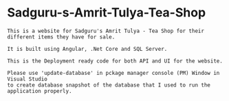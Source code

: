 # Sadguru-s-Amrit-Tulya-Tea-Shop
    This is a website for Sadguru's Amrit Tulya - Tea Shop for their different items they have for sale.
    
    It is built using Angular, .Net Core and SQL Server.
    
    This is the Deployment ready code for both API and UI for the website.
    
    Please use 'update-database' in pckage manager console (PM) Window in Visual Studio 
    to create database snapshot of the database that I used to run the application properly.
